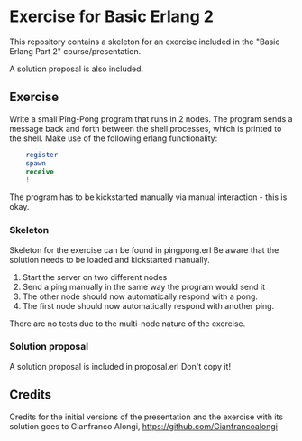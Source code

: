 # Exercise for Basic Erlang 2
This repository contains a skeleton for an exercise included in the
"Basic Erlang Part 2" course/presentation.

A solution proposal is also included.

## Exercise
Write a small Ping-Pong program that runs in 2 nodes.
The program sends a message back and forth between the shell processes,
which is printed to the shell.
Make use of the following erlang functionality:
```erlang
    register
    spawn
    receive
    !
```
The program has to be kickstarted manually via manual interaction - this is okay.

### Skeleton
Skeleton for the exercise can be found in pingpong.erl
Be aware that the solution needs to be loaded and kickstarted manually.
1. Start the server on two different nodes
2. Send a ping manually in the same way the program would send it
3. The other node should now automatically respond with a pong.
4. The first node should now automatically respond with another ping.

There are no tests due to the multi-node nature of the exercise.

### Solution proposal
A solution proposal is included in proposal.erl
Don't copy it! 

## Credits
Credits for the initial versions of the presentation and the exercise
with its solution goes to Gianfranco Alongi, https://github.com/Gianfrancoalongi